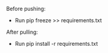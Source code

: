 Before pushing:

- Run pip freeze >> requirements.txt

After pulling:

- Run pip install -r requirements.txt